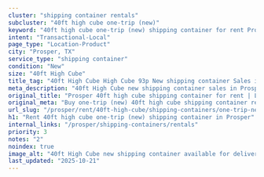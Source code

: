 ```yaml
---
cluster: "shipping container rentals"
subcluster: "40ft high cube one-trip (new)"
keyword: "40ft high cube one-trip (new) shipping container for rent Prosper, TX"
intent: "Transactional-Local"
page_type: "Location-Product"
city: "Prosper, TX"
service_type: "shipping container"
condition: "New"
size: "40ft High Cube"
title_tag: "40ft High Cube High Cube 93p New shipping container Sales in Prosper | LC Container"
meta_description: "40ft High Cube new shipping container sales in Prosper. High cube containers with extra height. Fast delivery, competitive pricing. Serving shipping containers area. Quote ID: JYA. Call (214) 524-4168 for your free quote today."
original_title: "Prosper 40ft high cube shipping container for rent | LC"
original_meta: "Buy one-trip (new) 40ft high cube shipping container rent with local delivery in Prosper, TX. LC Container — local Since 2003. Request a fast quote today."
url_slug: "/prosper/rent/40ft-high-cube/shipping-containers/one-trip-new"
h1: "Rent 40ft high cube one-trip (new) shipping container in Prosper"
internal_links: "/prosper/shipping-containers/rentals"
priority: 3
notes: "2"
noindex: true
image_alt: "40ft High Cube new shipping container available for delivery in Prosper"
last_updated: "2025-10-21"
---
```


<!-- TODO: Add unique city/inventory copy, images, and internal links here. -->
